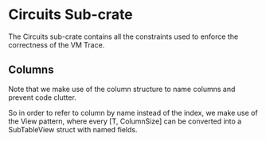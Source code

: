 # Circuits Sub-crate

The Circuits sub-crate contains all the constraints used to enforce the correctness of the VM Trace. 

## Columns

Note that we make use of the column structure to name columns and prevent code clutter.

So in order to refer to column by name instead of the index, we make use of the View pattern, where every [T, ColumnSize] can be converted into a SubTableView struct with named fields. 